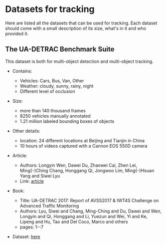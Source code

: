 # Datasets for tracking

Here are listed all the datasets that can be used for tracking. Each dataset should come with a small description of its size, what's in it and who provided it.

## The UA-DETRAC Benchmark Suite

This dataset is both for multi-object detection and multi-object tracking.

- Contains:
    - Vehicles: Cars, Bus, Van, Other
    - Weather: cloudy, sunny, rainy, night
    - Different level of occlusion

- Size:
    - more than 140 thousand frames
    - 8250 vehicles manually annotated
    - 1.21 million labeled bounding boxes of objects

- Other details:
    - location: 24 different locations at Beijing and Tianjin in China
    - 10 hours of videos captured with a Cannon EOS 550D camera

- Article:
    - Authors: Longyin Wen, Dawei Du, Zhaowei Cai, Zhen Lei, Ming{-}Ching Chang, Honggang Qi, Jongwoo Lim, Ming{-}Hsuan Yang and Siwei Lyu
    - Link: [article](https://arxiv.org/abs/1511.04136)

- Book:
    - Title: UA-DETRAC 2017: Report of AVSS2017 \& IWT4S Challenge on Advanced Traffic Monitoring
    - Authors: Lyu, Siwei and Chang, Ming-Ching and Du, Dawei and Wen, Longyin and Qi, Honggang and Li, Yuezun and Wei, Yi and Ke, Lipeng and Hu, Tao and Del Coco, Marco and others
    - pages: 1--7

- Dataset: [here](http://detrac-db.rit.albany.edu/)
